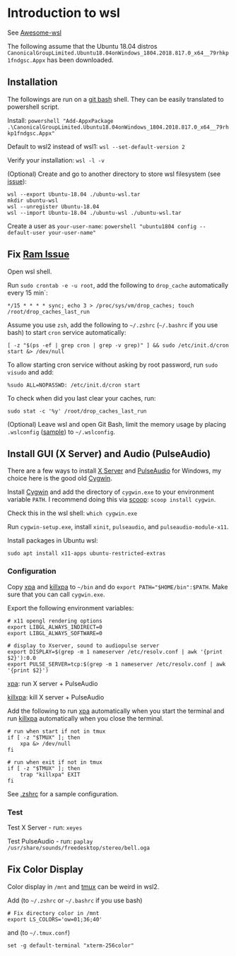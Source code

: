 # Introduction to wsl
See [Awesome-wsl](https://github.com/sirredbeard/Awesome-WSL)

The following assume that the Ubuntu 18.04 distros `CanonicalGroupLimited.Ubuntu18.04onWindows_1804.2018.817.0_x64__79rhkp1fndgsc.Appx` has been downloaded.

## Installation
The followings are run on a [git bash](https://gitforwindows.org/) shell. They can be easily translated to powershell script.

Install: 
`powershell "Add-AppxPackage .\CanonicalGroupLimited.Ubuntu18.04onWindows_1804.2018.817.0_x64__79rhkp1fndgsc.Appx"`

Default to wsl2 instead of wsl1:
`wsl --set-default-version 2`

Verify your installation:
`wsl -l -v`

(Optional) Create and go to another directory to store wsl filesystem (see [issue](https://github.com/MicrosoftDocs/WSL/issues/412)):
```
wsl --export Ubuntu-18.04 ./ubuntu-wsl.tar
mkdir ubuntu-wsl
wsl --unregister Ubuntu-18.04
wsl --import Ubuntu-18.04 ./ubuntu-wsl ./ubuntu-wsl.tar
```

Create a user as `your-user-name`:
`powershell "ubuntu1804 config --default-user your-user-name"`


## Fix [Ram Issue](https://github.com/microsoft/WSL/issues/4166)
Open wsl shell.

Run `sudo crontab -e -u root`, add the following to `drop_cache` automatically every 15 min`:
```
*/15 * * * * sync; echo 3 > /proc/sys/vm/drop_caches; touch /root/drop_caches_last_run
```

Assume you use `zsh`, add the following to `~/.zshrc` (`~/.bashrc` if you use bash) to start `cron` service automatically:
```
[ -z "$(ps -ef | grep cron | grep -v grep)" ] && sudo /etc/init.d/cron start &> /dev/null
```

To allow starting cron service without asking by root password, run `sudo visudo` and add:
```
%sudo ALL=NOPASSWD: /etc/init.d/cron start
```

To check when did you last clear your caches, run:
```
sudo stat -c '%y' /root/drop_caches_last_run
```

(Optional) Leave wsl and open Git Bash, limit the memory usage by placing `.wslconfig` ([sample](dotfiles/.wslconfig)) to `~/.wslconfig`.

## Install GUI (X Server) and Audio (PulseAudio)
There are a few ways to install [X Server](https://www.x.org/wiki/) and [PulseAudio](https://www.freedesktop.org/wiki/Software/PulseAudio/) for Windows, my choice here is the good old [Cygwin](https://www.cygwin.com/).

Install [Cygwin](https://www.cygwin.com/) and add the directory of `cygwin.exe` to your environment variable `PATH`. I recommend doing this via [scoop](https://scoop.sh/): `scoop install cygwin`.

Check this in the wsl shell: `which cygwin.exe`

Run `cygwin-setup.exe`, install `xinit`, `pulseaudio`, and `pulseaudio-module-x11`. 

Install packages in Ubuntu wsl:
```
sudo apt install x11-apps ubuntu-restricted-extras
```

### Configuration
Copy [xpa](bin/xpa) and [killxpa](bin/killxpa) to `~/bin` and do `export PATH="$HOME/bin":$PATH`. Make sure that you can call `cygwin.exe`.

Export the following environment variables:
```
# x11 opengl rendering options
export LIBGL_ALWAYS_INDIRECT=0
export LIBGL_ALWAYS_SOFTWARE=0

# display to Xserver, sound to audiopulse server
export DISPLAY=$(grep -m 1 nameserver /etc/resolv.conf | awk '{print $2}'):0.0
export PULSE_SERVER=tcp:$(grep -m 1 nameserver /etc/resolv.conf | awk '{print $2}')
```

[xpa](bin/xpa): run X server + PulseAudio 

[killxpa](bin/killxpa): kill X server + PulseAudio 


Add the following to run [xpa](bin/xpa) automatically when you start the terminal and run [killxpa](bin/killxpa) automatically when you close the terminal.

```
# run when start if not in tmux
if [ -z "$TMUX" ]; then
    xpa &> /dev/null
fi

# run when exit if not in tmux
if [ -z "$TMUX" ]; then
    trap "killxpa" EXIT
fi
```

See [.zshrc](dotfiles/.zshrc) for a sample configuration.

### Test
Test X Server - run: `xeyes`

Test PulseAudio - run: `paplay /usr/share/sounds/freedesktop/stereo/bell.oga`

## Fix Color Display
Color display in `/mnt` and [tmux](https://github.com/tmux/tmux/wiki) can be weird in wsl2.

Add (to `~/.zshrc` or `~/.bashrc` if you use bash)
```
# Fix directory color in /mnt
export LS_COLORS='ow=01;36;40'

```

and (to `~/.tmux.conf`)
```
set -g default-terminal "xterm-256color"
```
